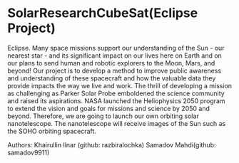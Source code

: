 # SolarResearchCubeSat(Eclipse Project)
Eclipse. Many space missions support our understanding of the Sun - our nearest star - and its significant impact on our lives here on Earth and on our plans to send human and robotic explorers to the Moon, Mars, and beyond! Our project is to develop a method to improve public awareness and understanding of these spacecraft and how the valuable data they provide impacts the way we live and work. The thrill of developing a mission as challenging as Parker Solar Probe emboldened the science community and raised its aspirations. NASA launched the Heliophysics 2050 program to extend the vision and goals for missions and science by 2050 and beyond. Therefore, we are going to launch our own orbiting solar nanotelescope. The nanotelescope will receive images of the Sun such as the SOHO orbiting spacecraft.

Authors: Khairullin Ilnar (github: razbiralochka)
         Samadov Mahdi(github: samadov9911) 
